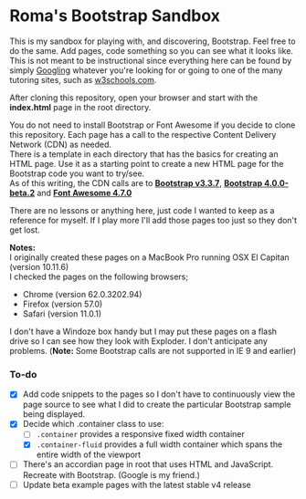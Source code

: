 # Roma's Bootstrap Sandbox

This is my sandbox for playing with, and discovering, Bootstrap. Feel free to do the same. Add pages, code something so you can see what it looks like. This is not meant to be instructional since everything here can be found by simply [Googling](https://google.com "Google is your friend") whatever you're looking for or going to one of the many tutoring sites, such as [w3schools.com](https://w3schools.com/bootstrap). 

After cloning this repository, open your browser and start with the **index.html** page in the root directory.<br>

You do not need to install Bootstrap or Font Awesome if you decide to clone this repository. Each page has a call to the respective Content Delivery Network (CDN) as needed.  
There is a template in each directory that has the basics for creating an HTML page. Use it as a starting point to create a new HTML page for the Bootstrap code you want to try/see.  
As of this writing, the CDN calls are to **[Bootstrap v3.3.7](https://getbootstrap.com/docs/3.3/getting-started/)**, **[Bootstrap 4.0.0-beta.2](https://getbootstrap.com/docs/4.0/getting-started/download/)** and **[Font Awesome 4.7.0](https://fontawesome.com/v4.7.0/get-started/)** <br>

There are no lessons or anything here, just code I wanted to keep as a reference for myself.  If I play more I'll add those pages too just so they don't get lost.  

**Notes:**  
I originally created these pages on a MacBook Pro running OSX El Capitan (version 10.11.6)  
I checked the pages on the following browsers;
- Chrome (version 62.0.3202.94)
- Firefox (version 57.0)
- Safari (version 11.0.1)

I don't have a Windoze box handy but I may put these pages on a flash drive so I can see how they look with Exploder.  I don't anticipate any problems. (**Note:** Some Bootstrap calls are not supported in IE 9 and earlier)

### To-do
- [x] Add code snippets to the pages so I don't have to continuously view the page source to see what I did to create the particular Bootstrap sample being displayed.
- [x] Decide which .container class to use:
  - [ ] <code>.container</code> provides a responsive fixed width container
  - [x] <code>.container-fluid</code> provides a full width container which spans the entire width of the viewport
- [ ] There's an accordian page in root that uses HTML and JavaScript.  Recreate with Bootstrap.  (Google is my friend.)
- [ ] Update beta example pages with the latest stable v4 release
